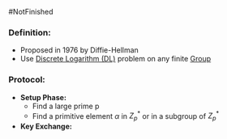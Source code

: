 #NotFinished 
### Definition:
- Proposed in 1976 by Diffie-Hellman
- Use [Discrete Logarithm (DL)](Discrete%20Logarithm%20(DL).md) problem on any finite [Group](Group.md)
### Protocol:
- **Setup Phase:**
	- Find a large prime p
	- Find a primitive element $\alpha$ in $Z_p^*$ or in a subgroup of $Z_p^*$
- **Key Exchange:**